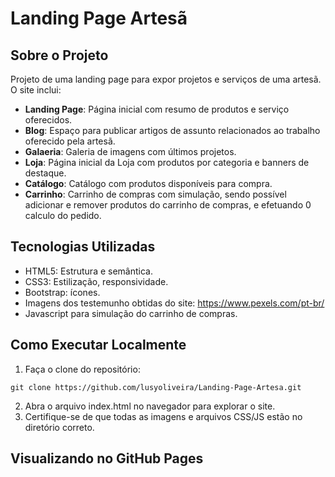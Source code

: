 # Landing Page Artesã

## Sobre o Projeto
Projeto de uma landing page para expor projetos e serviços de uma artesã.
O site inclui:
- **Landing Page**: Página inicial com resumo de produtos e serviço oferecidos.
- **Blog**: Espaço para publicar artigos de assunto relacionados ao trabalho oferecido pela artesã.
- **Galaeria**: Galeria de imagens com últimos projetos.
- **Loja**: Página inicial da Loja com produtos por categoria e banners de destaque.
- **Catálogo**: Catálogo com produtos disponíveis para compra.
- **Carrinho**: Carrinho de compras com simulação, sendo possível adicionar e remover produtos do carrinho de compras, e efetuando 0 calculo do pedido.

## Tecnologias Utilizadas

- HTML5: Estrutura e semântica.
- CSS3: Estilização, responsividade.
- Bootstrap: ícones.
- Imagens dos testemunho obtidas do site: https://www.pexels.com/pt-br/
- Javascript para simulação do carrinho de compras.

## Como Executar Localmente
1. Faça o clone do repositório:
```
git clone https://github.com/lusyoliveira/Landing-Page-Artesa.git
```
2. Abra o arquivo index.html no navegador para explorar o site.
3. Certifique-se de que todas as imagens e arquivos CSS/JS estão no diretório correto.

## Visualizando no GitHub Pages
